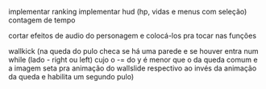 implementar ranking
implementar hud (hp, vidas e menus com seleção)
contagem de tempo

cortar efeitos de audio do personagem e colocá-los pra tocar nas funções

wallkick (na queda do pulo checa se há uma parede e se houver entra
num while (lado - right ou left) cujo o -= do y é menor que o da queda comum e a imagem seta pra animação do wallslide respectivo ao invés da animação da queda e habilita um segundo pulo)
